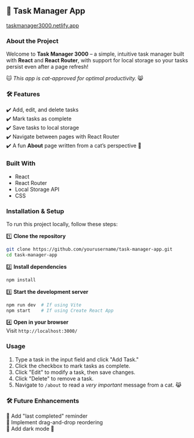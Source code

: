 ## 🐾 **Task Manager App** 

[taskmanager3000.netlify.app](https://taskmanager3000.netlify.app/)

### **About the Project**  
Welcome to **Task Manager 3000** – a simple, intuitive task manager built with **React** and **React Router**, with support for local storage so your tasks persist even after a page refresh!  

🐱 *This app is cat-approved for optimal productivity.* 😸  

### 🛠 **Features**  
✔️ Add, edit, and delete tasks   
✔️ Mark tasks as complete  
✔️ Save tasks to local storage   
✔️ Navigate between pages with React Router   
✔️ A fun **About** page written from a cat’s perspective 🐾  

### **Built With**  
- React  
- React Router  
- Local Storage API  
- CSS  

### **Installation & Setup**  
To run this project locally, follow these steps:  

1️⃣ **Clone the repository**  
```sh
git clone https://github.com/yourusername/task-manager-app.git
cd task-manager-app
```

2️⃣ **Install dependencies**  
```sh
npm install
```

3️⃣ **Start the development server**  
```sh
npm run dev  # If using Vite
npm start    # If using Create React App
```

4️⃣ **Open in your browser**  
Visit `http://localhost:3000/`  

### **Usage**  
1. Type a task in the input field and click "Add Task."  
2. Click the checkbox to mark tasks as complete.  
3. Click "Edit" to modify a task, then save changes.  
4. Click "Delete" to remove a task.  
5. Navigate to `/about` to read a *very important* message from a cat. 😹  

### 🛠 **Future Enhancements**  
🔹 Add "last completed" reminder  
🔹 Implement drag-and-drop reordering  
🔹 Add dark mode 🌙  

